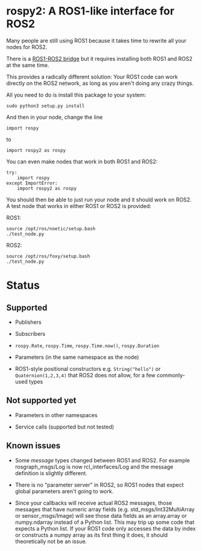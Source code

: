 # rospy2: A ROS1-like interface for ROS2

Many people are still using ROS1 because it takes time to rewrite all your nodes for ROS2.

There is a [ROS1-ROS2 bridge](https://github.com/ros2/ros1_bridge) but it requires installing both ROS1 and ROS2 at the same time.

This provides a radically different solution: Your ROS1 code can work directly on the ROS2 network, as long as you aren't doing any crazy things.

All you need to do is install this package to your system:
```
sudo python3 setup.py install
```

And then in your node, change the line
```
import rospy
```

to
```
import rospy2 as rospy
```

You can even make nodes that work in both ROS1 and ROS2:
```
try:
    import rospy
except ImportError:
    import rospy2 as rospy
```

You should then be able to just run your node and it should work on ROS2. A test node that works in either ROS1 or ROS2 is provided:

ROS1:
```
source /opt/ros/noetic/setup.bash
./test_node.py
```

ROS2:
```
source /opt/ros/foxy/setup.bash
./test_node.py
```

# Status

## Supported

* Publishers

* Subscribers

* `rospy.Rate`, `rospy.Time`, `rospy.Time.now()`, `rospy.Duration`

* Parameters (in the same namespace as the node)

* ROS1-style positional constructors e.g. `String("hello")` or `Quaternion(1,2,3,4)` that ROS2 does not allow, for a few commonly-used types

## Not supported yet

* Parameters in other namespaces

* Service calls (supported but not tested)

## Known issues

* Some *message* types changed between ROS1 and ROS2. For example rosgraph_msgs/Log is now rcl_interfaces/Log and the message definition is slightly different.

* There is no "parameter server" in ROS2, so ROS1 nodes that expect global parameters aren't going to work.

* Since your callbacks will receive actual ROS2 messages, those messages that have numeric array fields (e.g. std_msgs/Int32MultiArray or sensor_msgs/Image)  will see those data fields as an array.array or numpy.ndarray instead of a Python list. This may trip up some code that expects a Python list. If your ROS1 code only accesses the data by index or constructs a numpy array as its first thing it does, it should theoretically not be an issue.

